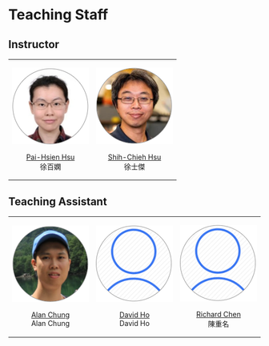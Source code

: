 Teaching Staff
============================
 
## Instructor

<table border='0' >
        <tr>
            <td style="text-align:center">

![PHHsu](/images/portrait-PHHsu.png)

<a href="http://phys.site.nthu.edu.tw/p/406-1335-107514,r3581.php?Lang=zh-tw">Pai-Hsien Hsu</a>
<br>
徐百嫻
</td>

<td style="text-align:center">

![SCHsu](/images/portrait-SCHsu.png)

<a href="http://faculty.washington.edu/schsu">Shih-Chieh Hsu</a>
<br>
徐士傑
</td>
        </tr>
</table>


## Teaching Assistant

<table border='0' >
        <tr>
            <td style="text-align:center">

![PHHsu](/images/portrait-Chung.png)

<a href="">Alan Chung</a>
<br>
Alan Chung
</td>
            
<td style="text-align:center">

![SCHsu](/images/portrait-strawman.png)

<a href="">David Ho</a>
<br>
David Ho
</td>

<td style="text-align:center">

![SCHsu](/images/portrait-strawman.png)

<a href="">Richard Chen</a>
<br>
陳重名
</td>
        </tr>
</table>



